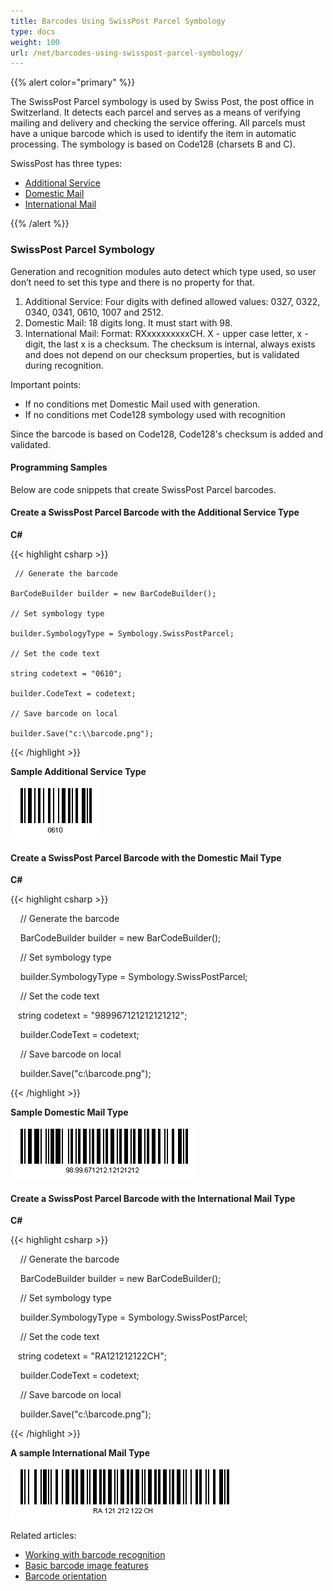 ```yaml
---
title: Barcodes Using SwissPost Parcel Symbology
type: docs
weight: 100
url: /net/barcodes-using-swisspost-parcel-symbology/
---
```


{{% alert color="primary" %}} 

The SwissPost Parcel symbology is used by Swiss Post, the post office in Switzerland. It detects each parcel and serves as a means of verifying mailing and delivery and checking the service offering. 
All parcels must have a unique barcode which is used to identify the item in automatic processing. The symbology is based on Code128 (charsets B and C).

SwissPost has three types:

- [Additional Service](/barcode/net/barcodes-using-swisspost-parcel-symbology/)
- [Domestic Mail](/barcode/net/barcodes-using-swisspost-parcel-symbology/)
- [International Mail](/barcode/net/barcodes-using-swisspost-parcel-symbology/)

{{% /alert %}} 
### **SwissPost Parcel Symbology**
Generation and recognition modules auto detect which type used, so user don’t need to set this type and there is no property for that.

1. Additional Service: Four digits with defined allowed values: 0327, 0322, 0340, 0341, 0610, 1007 and 2512.
1. Domestic Mail: 18 digits long. It must start with 98.
1. International Mail: Format: RXxxxxxxxxxCH. X - upper case letter, x - digit, the last x is a checksum. The checksum is internal, always exists and does not depend on our checksum properties, but is validated during recognition.

Important points:

- If no conditions met Domestic Mail used with generation.
- If no conditions met Code128 symbology used with recognition

Since the barcode is based on Code128, Code128's checksum is added and validated.
#### **Programming Samples**
Below are code snippets that create SwissPost Parcel barcodes.
#### **Create a SwissPost Parcel Barcode with the Additional Service Type**
**C#**

{{< highlight csharp >}}

     // Generate the barcode

    BarCodeBuilder builder = new BarCodeBuilder();

    // Set symbology type

    builder.SymbologyType = Symbology.SwissPostParcel;

    // Set the code text    

    string codetext = "0610";

    builder.CodeText = codetext;

    // Save barcode on local

    builder.Save("c:\\barcode.png");



{{< /highlight >}}



**Sample Additional Service Type** 

![todo:image_alt_text](barcodes-using-swisspost-parcel-symbology_1.png)
#### **Create a SwissPost Parcel Barcode with the Domestic Mail Type**
**C#**

{{< highlight csharp >}}

     // Generate the barcode

    BarCodeBuilder builder = new BarCodeBuilder();

    // Set symbology type

    builder.SymbologyType = Symbology.SwissPostParcel;

    // Set the code text

    string codetext = "989967121212121212";

    builder.CodeText = codetext;

    // Save barcode on local

    builder.Save("c:\\barcode.png"); 

{{< /highlight >}}



**Sample Domestic Mail Type** 

![todo:image_alt_text](barcodes-using-swisspost-parcel-symbology_2.png)
#### **Create a SwissPost Parcel Barcode with the International Mail Type**
**C#**

{{< highlight csharp >}}

     // Generate the barcode

    BarCodeBuilder builder = new BarCodeBuilder();

    // Set symbology type

    builder.SymbologyType = Symbology.SwissPostParcel;

    // Set the code text

    string codetext = "RA121212122CH";

    builder.CodeText = codetext;

    // Save barcode on local

    builder.Save("c:\\barcode.png");

{{< /highlight >}}



**A sample International Mail Type** 

![todo:image_alt_text](barcodes-using-swisspost-parcel-symbology_3.png)

Related articles:

- [Working with barcode recognition](/barcode/net/read-barcodes/)
- [Basic barcode image features](/barcode/net/image-formatting-and-display-settings/)
- [Barcode orientation](/pages/createpage.action?spaceKey=barcodenet&title=Barcode+Orientation&linkCreation=true&fromPageId=12943378)
